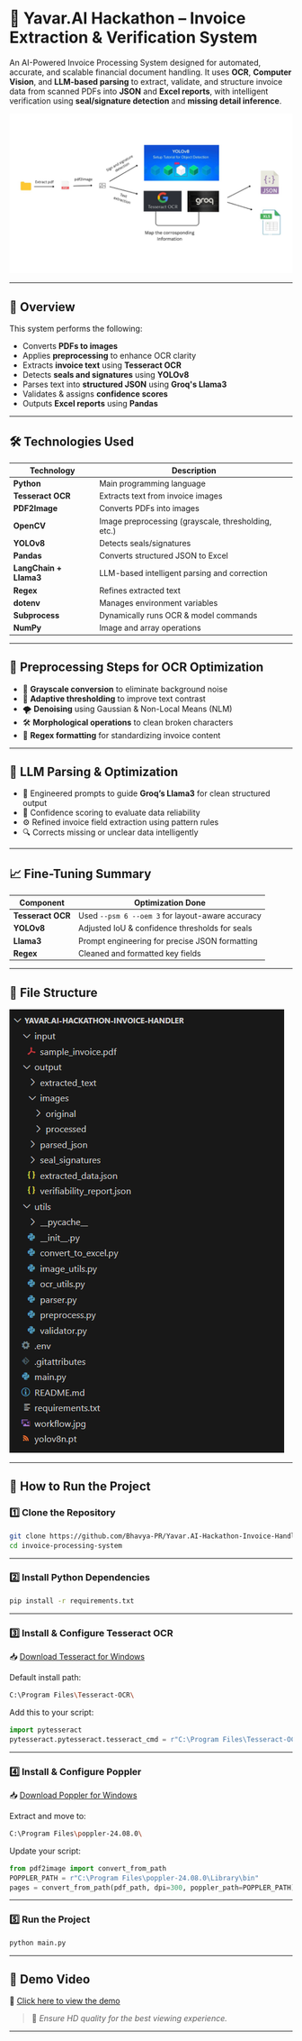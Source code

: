 
# 📄 Yavar.AI Hackathon – Invoice Extraction & Verification System

An AI-Powered Invoice Processing System designed for automated, accurate, and scalable financial document handling. It uses **OCR**, **Computer Vision**, and **LLM-based parsing** to extract, validate, and structure invoice data from scanned PDFs into **JSON** and **Excel reports**, with intelligent verification using **seal/signature detection** and **missing detail inference**.

![Workflow](workflow.jpg)

---

## 🚀 Overview

This system performs the following:
- Converts **PDFs to images**
- Applies **preprocessing** to enhance OCR clarity
- Extracts **invoice text** using **Tesseract OCR**
- Detects **seals and signatures** using **YOLOv8**
- Parses text into **structured JSON** using **Groq's Llama3**
- Validates & assigns **confidence scores**
- Outputs **Excel reports** using **Pandas**

---

## 🛠 Technologies Used

| Technology                 | Description                                           |
|----------------------------|-------------------------------------------------------|
| **Python**                 | Main programming language                             |
| **Tesseract OCR**          | Extracts text from invoice images                     |
| **PDF2Image**              | Converts PDFs into images                             |
| **OpenCV**                 | Image preprocessing (grayscale, thresholding, etc.)   |
| **YOLOv8**                 | Detects seals/signatures                              |
| **Pandas**                 | Converts structured JSON to Excel                     |
| **LangChain + Llama3**     | LLM-based intelligent parsing and correction          |
| **Regex**                  | Refines extracted text                                |
| **dotenv**                 | Manages environment variables                         |
| **Subprocess**             | Dynamically runs OCR & model commands                 |
| **NumPy**                  | Image and array operations                            |

---

## 🔧 Preprocessing Steps for OCR Optimization

- 🎨 **Grayscale conversion** to eliminate background noise
- 🖤 **Adaptive thresholding** to improve text contrast
- 🌪 **Denoising** using Gaussian & Non-Local Means (NLM)
- 🛠 **Morphological operations** to clean broken characters
- 🧾 **Regex formatting** for standardizing invoice content

---

## 🧠 LLM Parsing & Optimization

- 🧠 Engineered prompts to guide **Groq’s Llama3** for clean structured output
- 🧪 Confidence scoring to evaluate data reliability
- ⚙️ Refined invoice field extraction using pattern rules
- 🔍 Corrects missing or unclear data intelligently

---

## 📈 Fine-Tuning Summary

| Component         | Optimization Done                                  |
|------------------|-----------------------------------------------------|
| **Tesseract OCR**| Used `--psm 6 --oem 3` for layout-aware accuracy     |
| **YOLOv8**       | Adjusted IoU & confidence thresholds for seals      |
| **Llama3**       | Prompt engineering for precise JSON formatting      |
| **Regex**        | Cleaned and formatted key fields                    |

---

## 📁 File Structure

![File Structure](file_structure.png)

---

## 🧪 How to Run the Project

### 1️⃣ Clone the Repository

```bash
git clone https://github.com/Bhavya-PR/Yavar.AI-Hackathon-Invoice-Handler
cd invoice-processing-system
```

---

### 2️⃣ Install Python Dependencies

```bash
pip install -r requirements.txt
```

---

### 3️⃣ Install & Configure Tesseract OCR

📥 [Download Tesseract for Windows](https://github.com/tesseract-ocr/tesseract)

Default install path:
```bash
C:\Program Files\Tesseract-OCR\
```

Add this to your script:
```python
import pytesseract
pytesseract.pytesseract.tesseract_cmd = r"C:\Program Files\Tesseract-OCR\tesseract.exe"
```

---

### 4️⃣ Install & Configure Poppler

📥 [Download Poppler for Windows](http://blog.alivate.com.au/poppler-windows/)

Extract and move to:
```bash
C:\Program Files\poppler-24.08.0\
```

Update your script:
```python
from pdf2image import convert_from_path
POPPLER_PATH = r"C:\Program Files\poppler-24.08.0\Library\bin"
pages = convert_from_path(pdf_path, dpi=300, poppler_path=POPPLER_PATH)
```

---

### 5️⃣ Run the Project

```bash
python main.py
```

---

## 🎥 Demo Video

🔗 [Click here to view the demo](https://drive.google.com/drive/folders/11QP1McS6u0orVLN1PsFPv4WMIqK5LtCI?usp=sharing)

> 🎥 *Ensure HD quality for the best viewing experience.*

---
